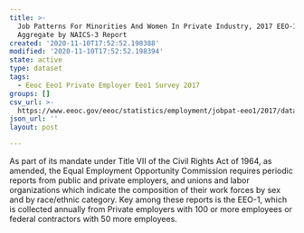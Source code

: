 ```yaml
---
title: >-
  Job Patterns For Minorities And Women In Private Industry, 2017 EEO-1 CBSA
  Aggregate by NAICS-3 Report
created: '2020-11-10T17:52:52.198388'
modified: '2020-11-10T17:52:52.198394'
state: active
type: dataset
tags:
  - Eeoc Eeo1 Private Employer Eeo1 Survey 2017
groups: []
csv_url: >-
  https://www.eeoc.gov/eeoc/statistics/employment/jobpat-eeo1/2017/datasets/year17_cbsa_nac3.txt
json_url: ''
layout: post

---
```

As part of its mandate under Title VII of the Civil Rights Act of 1964, as amended, the Equal Employment Opportunity Commission requires periodic reports from public and private employers, and unions and labor organizations which indicate the composition of their work forces by sex and by race/ethnic category. Key among these reports is the EEO-1, which is collected annually from Private employers with 100 or more employees or federal contractors with 50 more employees.
